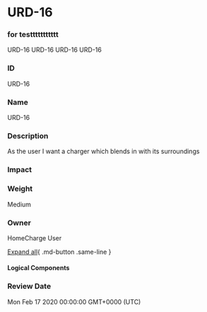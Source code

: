 

# URD-16
### for testtttttttttt
URD-16
URD-16
URD-16
URD-16

### ID

URD-16

### Name

URD-16

### Description

As the user I want a charger which blends in with its surroundings

### Impact



### Weight

Medium

### Owner

HomeCharge User

[Expand all](#){ .md-button .same-line }

#### Logical Components


    



### Review Date

Mon Feb 17 2020 00:00:00 GMT+0000 (UTC)

